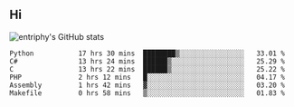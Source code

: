 ## Hi
![entriphy's GitHub stats](https://github-readme-stats.vercel.app/api?username=entriphy&show_icons=true&title_color=2196F3&bg_color=212121&text_color=FAFAFA&hide_border=true)
<!--START_SECTION:waka-->

```text
Python           17 hrs 30 mins  ████████▒░░░░░░░░░░░░░░░░   33.01 %
C#               13 hrs 24 mins  ██████▒░░░░░░░░░░░░░░░░░░   25.29 %
C                13 hrs 22 mins  ██████▒░░░░░░░░░░░░░░░░░░   25.22 %
PHP              2 hrs 12 mins   █░░░░░░░░░░░░░░░░░░░░░░░░   04.17 %
Assembly         1 hrs 42 mins   ▓░░░░░░░░░░░░░░░░░░░░░░░░   03.20 %
Makefile         0 hrs 58 mins   ▒░░░░░░░░░░░░░░░░░░░░░░░░   01.83 %
```

<!--END_SECTION:waka-->
